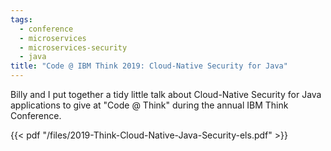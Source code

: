 ```yaml
---
tags:
  - conference
  - microservices
  - microservices-security
  - java
title: "Code @ IBM Think 2019: Cloud-Native Security for Java"
---
```


Billy and I put together a tidy little talk about Cloud-Native
Security for Java applications to give at "Code @ Think" during
the annual IBM Think Conference.

<!--more-->

{{< pdf "/files/2019-Think-Cloud-Native-Java-Security-els.pdf" >}}